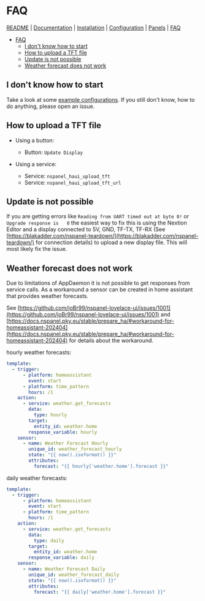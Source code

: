 # FAQ

[README](../README.md) | [Documentation](README.md) | [Installation](Install.md) | [Configuration](Config.md) | [Panels](panels/README.md) | [FAQ](FAQ.md)

- [FAQ](#faq)
  - [I don't know how to start](#i-dont-know-how-to-start)
  - [How to upload a TFT file](#how-to-upload-a-tft-file)
  - [Update is not possible](#update-is-not-possible)
  - [Weather forecast does not work](#weather-forecast-does-not-work)

## I don't know how to start

Take a look at some [example configurations](Example_Config.md). If you still don't know, how to do anything, please open an issue.

## How to upload a TFT file

- Using a button:
  - Button: `Update Display`

- Using a service:
  - Service: `nspanel_haui_upload_tft`
  - Service: `nspanel_haui_upload_tft_url`

## Update is not possible

If you are getting errors like `Reading from UART timed out at byte 0!` or `Upgrade response is   0` the easiest way to fix this is using the Nextion Editor and a display connected to 5V, GND, TF-TX, TF-RX (See [https://blakadder.com/nspanel-teardown/](https://blakadder.com/nspanel-teardown/) for connection details) to upload a new display file.
This will most likely fix the issue.

## Weather forecast does not work

Due to limitations of AppDaemon it is not possible to get responses from service calls. As a workaround a sensor can be created in home assistant that provides weather forecasts.

See [https://github.com/joBr99/nspanel-lovelace-ui/issues/1001](https://github.com/joBr99/nspanel-lovelace-ui/issues/1001) and [https://docs.nspanel.pky.eu/stable/prepare_ha/#workaround-for-homeassistant-202404](https://docs.nspanel.pky.eu/stable/prepare_ha/#workaround-for-homeassistant-202404) for details about the workaround.

hourly weather forecasts:

```yaml
template:
  - trigger:
      - platform: homeassistant
        event: start
      - platform: time_pattern
        hours: /1
    action:
      - service: weather.get_forecasts
        data:
          type: hourly
        target:
          entity_id: weather.home
        response_variable: hourly
    sensor:
      - name: Weather Forecast Hourly
        unique_id: weather_forecast_hourly
        state: "{{ now().isoformat() }}"
        attributes:
          forecast: "{{ hourly['weather.home'].forecast }}"
```

daily weather forecasts:

```yaml
template:
  - trigger:
      - platform: homeassistant
        event: start
      - platform: time_pattern
        hours: /1
    action:
      - service: weather.get_forecasts
        data:
          type: daily
        target:
          entity_id: weather.home
        response_variable: daily
    sensor:
      - name: Weather Forecast Daily
        unique_id: weather_forecast_daily
        state: "{{ now().isoformat() }}"
        attributes:
          forecast: "{{ daily['weather.home'].forecast }}"
```
